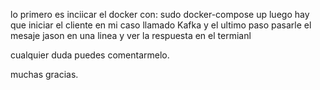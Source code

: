 lo primero es inciicar el docker con: sudo docker-compose up 
luego hay que iniciar el cliente en mi caso llamado Kafka 
y el ultimo paso pasarle el mesaje jason en una linea y ver la respuesta en el termianl 

cualquier duda puedes comentarmelo.

muchas gracias.
